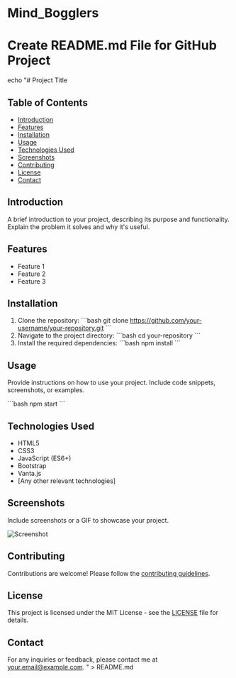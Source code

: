 # Mind_Bogglers

# Create README.md File for GitHub Project

echo "# Project Title

## Table of Contents
- [Introduction](#introduction)
- [Features](#features)
- [Installation](#installation)
- [Usage](#usage)
- [Technologies Used](#technologies-used)
- [Screenshots](#screenshots)
- [Contributing](#contributing)
- [License](#license)
- [Contact](#contact)

## Introduction
A brief introduction to your project, describing its purpose and functionality. Explain the problem it solves and why it's useful.

## Features
- Feature 1
- Feature 2
- Feature 3

## Installation
1. Clone the repository:
   \`\`\`bash
   git clone https://github.com/your-username/your-repository.git
   \`\`\`
2. Navigate to the project directory:
   \`\`\`bash
   cd your-repository
   \`\`\`
3. Install the required dependencies:
   \`\`\`bash
   npm install
   \`\`\`

## Usage
Provide instructions on how to use your project. Include code snippets, screenshots, or examples.

\`\`\`bash
npm start
\`\`\`

## Technologies Used
- HTML5
- CSS3
- JavaScript (ES6+)
- Bootstrap
- Vanta.js
- [Any other relevant technologies]

## Screenshots
Include screenshots or a GIF to showcase your project.

![Screenshot](path/to/screenshot.png)

## Contributing
Contributions are welcome! Please follow the [contributing guidelines](CONTRIBUTING.md).

## License
This project is licensed under the MIT License - see the [LICENSE](LICENSE) file for details.

## Contact
For any inquiries or feedback, please contact me at [your.email@example.com](mailto:your.email@example.com).
" > README.md

